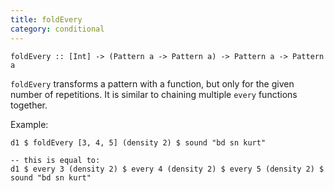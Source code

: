 ```yaml
---
title: foldEvery
category: conditional
---
```


~~~~ {haskell}
foldEvery :: [Int] -> (Pattern a -> Pattern a) -> Pattern a -> Pattern a
~~~~

`foldEvery` transforms a pattern with a function, but only for the given number of repetitions. 
It is similar to chaining multiple `every` functions together.

Example:

~~~~ {haskell}
d1 $ foldEvery [3, 4, 5] (density 2) $ sound "bd sn kurt"

-- this is equal to:
d1 $ every 3 (density 2) $ every 4 (density 2) $ every 5 (density 2) $ sound "bd sn kurt"
~~~~
